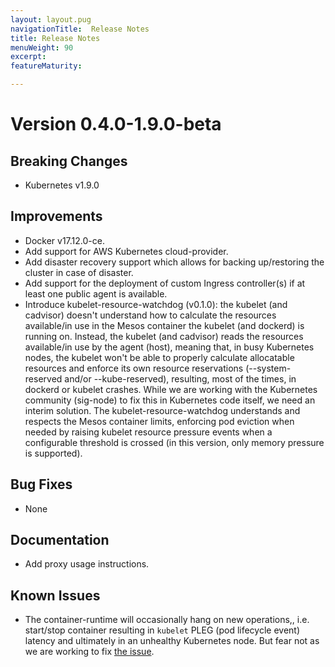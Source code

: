 ```yaml
---
layout: layout.pug
navigationTitle:  Release Notes
title: Release Notes
menuWeight: 90
excerpt:
featureMaturity:

---
```


# Version 0.4.0-1.9.0-beta

## Breaking Changes

- Kubernetes v1.9.0

## Improvements

- Docker v17.12.0-ce.
- Add support for AWS Kubernetes cloud-provider.
- Add disaster recovery support which allows for backing up/restoring the cluster
  in case of disaster.
- Add support for the deployment of custom Ingress controller(s) if at least one
  public agent is available.
- Introduce kubelet-resource-watchdog (v0.1.0): the kubelet (and cadvisor) doesn't
  understand how to calculate the resources available/in use in the Mesos
  container the kubelet (and dockerd) is running on. Instead, the kubelet (and
  cadvisor) reads the resources available/in use by the agent (host), meaning
  that, in busy Kubernetes nodes, the kubelet won't be able to properly
  calculate allocatable resources and enforce its own resource reservations
  (--system-reserved and/or --kube-reserved), resulting, most of the times, in
  dockerd or kubelet crashes. While we are working with the Kubernetes community
  (sig-node) to fix this in Kubernetes code itself, we need an interim solution.
  The kubelet-resource-watchdog understands and respects the Mesos container
  limits, enforcing pod eviction when needed by raising kubelet resource
  pressure events when a configurable threshold is crossed (in this version,
  only memory pressure is supported).

## Bug Fixes

- None

## Documentation

- Add proxy usage instructions.

## Known Issues

- The container-runtime will occasionally hang on new operations,, i.e. start/stop container
  resulting in `kubelet` PLEG (pod lifecycle event) latency and ultimately in an unhealthy
  Kubernetes node. But fear not as we are working to fix [the issue](https://github.com/containerd/containerd/issues/1882).
